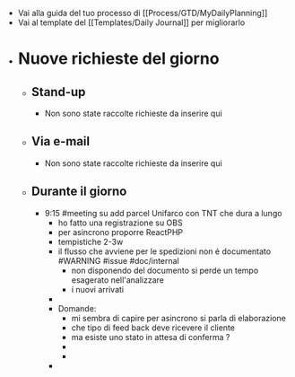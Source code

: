 - Vai alla guida del tuo processo di [[Process/GTD/MyDailyPlanning]]
- Vai al template del [[Templates/Daily Journal]] per migliorarlo
- # Nuove richieste del giorno
	- ## Stand-up
		- Non sono state raccolte richieste da inserire qui
	- ## Via e-mail
		- Non sono state raccolte richieste da inserire qui
	- ## Durante il giorno
		- 9:15 #meeting su add parcel Unifarco con TNT che dura a lungo
			- ho fatto una registrazione su OBS
			- per asincrono proporre ReactPHP
			- tempistiche 2-3w
			- il flusso che avviene per le spedizioni  non é documentato #WARNING #issue #doc/internal
				- non disponendo del documento si perde un tempo esagerato nell'analizzare
				- i nuovi arrivati
			-
			- Domande:
				- mi sembra di capire per asincrono si parla di elaborazione
				- che tipo di feed back deve ricevere il cliente
				- ma esiste uno stato in attesa di conferma ?
				-
				-
			-